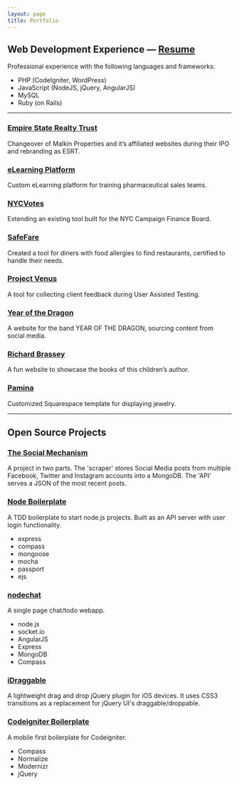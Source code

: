 ```yaml
---
layout: page
title: Portfolio
---
```


## Web Development Experience — <a href="/pdf/George_Brassey-Resume.pdf" rel="external">Resume</a>
Professional experience with the following languages and frameworks:

* PHP (CodeIgniter, WordPress)
* JavaScript (NodeJS, jQuery, AngularJS)
* MySQL
* Ruby (on Rails)

---

### [Empire State Realty Trust](/portfolio/esrt/)

Changeover of Malkin Properties and it’s affiliated websites during their IPO and rebranding as ESRT.

### [eLearning Platform](/portfolio/elearning-platform/)

Custom eLearning platform for training pharmaceutical sales teams.

### [NYCVotes](/portfolio/nycvotes/)

Extending an existing tool built for the NYC Campaign Finance Board.

### [SafeFare](/portfolio/safefare/)

Created a tool for diners with food allergies to find restaurants, certified to handle their needs.

### [Project Venus](/portfolio/project-venus/)

A tool for collecting client feedback during User Assisted Testing.

### [Year of the Dragon](/portfolio/yotd/)

A website for the band YEAR OF THE DRAGON, sourcing content from social media.

### [Richard Brassey](/portfolio/richard-brassey/)

A fun website to showcase the books of this children’s author.

### [Pamina](/portfolio/pamina/)

Customized Squarespace template for displaying jewelry.

---

## Open Source Projects

### <a href="https://github.com/gbrassey/The-Social-Mechanism" title="The Social Mechanism" rel="external">The Social Mechanism</a>

A project in two parts. The 'scraper' stores Social Media posts from multiple Facebook, Twitter and Instagram accounts into a MongoDB. The 'API' serves a JSON of the most recent posts.

### <a href="https://github.com/gbrassey/node-boilerplate" title="Node Boilerplate" rel="external">Node Boilerplate</a>

A TDD boilerplate to start node.js projects. Built as an API server with user login functionality.

* express
* compass
* mongoose
* mocha
* passport
* ejs

### <a href="https://github.com/gbrassey/nodechat" title="nodechat" rel="external">nodechat</a>

A single page chat/todo webapp.

* node.js
* socket.io
* AngularJS
* Express
* MongoDB
* Compass

### <a href="https://github.com/gbrassey/iDraggable" title="iDraggable" rel="external">iDraggable</a>

A lightweight drag and drop jQuery plugin for iOS devices. It uses CSS3 transitions as a replacement for jQuery UI's draggable/droppable.

### <a href="https://github.com/gbrassey/codeigniter-boilerplate" title="Codeigniter Boilerplate" rel="external">Codeigniter Boilerplate</a>

A mobile first boilerplate for Codeigniter.

* Compass
* Normalize
* Modernizr
* jQuery
